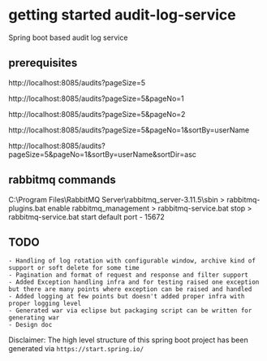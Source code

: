 # getting started audit-log-service
Spring boot based audit log service

## prerequisites


http://localhost:8085/audits?pageSize=5

http://localhost:8085/audits?pageSize=5&pageNo=1

http://localhost:8085/audits?pageSize=5&pageNo=2

http://localhost:8085/audits?pageSize=5&pageNo=1&sortBy=userName

http://localhost:8085/audits?pageSize=5&pageNo=1&sortBy=userName&sortDir=asc


## rabbitmq commands

C:\Program Files\RabbitMQ Server\rabbitmq_server-3.11.5\sbin
    	> rabbitmq-plugins.bat enable rabbitmq_management
	> rabbitmq-service.bat stop
	> rabbitmq-service.bat start
default port - 15672

## TODO

	- Handling of log rotation with configurable window, archive kind of support or soft delete for some time
	- Pagination and format of request and response and filter support
	- Added Exception handling infra and for testing raised one exception but there are many points where exception can be raised and handled
	- Added logging at few points but doesn't added proper infra with proper logging level
	- Generated war via eclipse but packaging script can be written for generating war 
	- Design doc
	

Disclaimer: The high level structure of this spring boot project has been generated via `https://start.spring.io/`